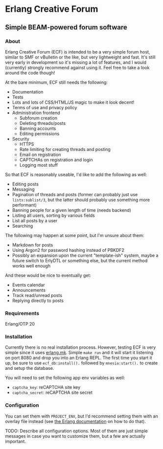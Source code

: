 # Erlang Creative Forum
## Simple BEAM-powered forum software

### About

Erlang Creative Forum (ECF) is intended to be a very simple forum host, similar
to SMF or vBulletin or the like, but very lightweight and fast. It's still very
early in development so it's missing a lot of features, and I would (currently)
strongly recommend against using it. Feel free to take a look around the code
though!

At the bare minimum, ECF still needs the following:
* Documentation
* Tests
* Lots and lots of CSS/HTML/JS magic to make it look decent!
* Terms of use and privacy policy
* Administration frontend
    * Subforum creation
    * Deleting threads/posts
    * Banning accounts
    * Editing permissions
* Security
    * HTTPS
    * Rate limiting for creating threads and posting
    * Email on registration
    * CAPTCHAs on registration and login
    * Logging most stuff

So that ECF is reasonably useable, I'd like to add the following as well:
* Editing posts
* Messaging
* Pagination of threads and posts (former can probably just use `lists:sublist/3`,
but the latter should probably use something more performant)
* Banning people for a given length of time (needs backend)
* Listing all users, sorting by various fields
* List all posts by a user
* Searching

The following may happen at some point, but I'm unsure about them:
* Markdown for posts
* Using Argon2 for password hashing instead of PBKDF2
* Possibly an expansion upon the current "template-ish" system, maybe a future
switch to ErlyDTL or something else, but the current method works well enough

And these would be nice to eventually get:
* Events calendar
* Announcements
* Track read/unread posts
* Replying directly to posts

### Requirements
Erlang/OTP 20


### Installation
Currently there is no real installation process. However, testing ECF is very
simple since it uses [erlang.mk](https://erlang.mk). Simple `make run` and it
will start it listening on port 8080 and drop you into an Erlang REPL. The first
time you start it up, be sure to use `ecf_db:install().` followed by
`mnesia:start().` to create and setup the database.

You will need to set the following app env variables as well:
* `captcha_key`: reCAPTCHA site key
* `captcha_secret`: reCAPTCHA site secret

### Configuration
You can set them with `PROJECT_ENV`, but I'd recommend setting them with an
overlay file instead (see
[the Erlang documentation](http://erlang.org/doc/man/config.html) on how to do
that).

TODO: Describe all configuration options. Most of them are just simple messages
in case you want to customize them, but a few are actually important.

